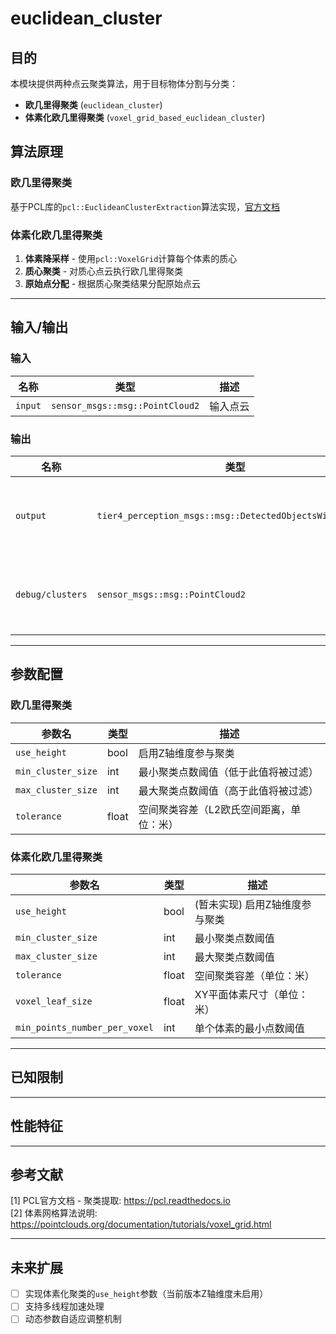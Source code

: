 # euclidean_cluster

## 目的

本模块提供两种点云聚类算法，用于目标物体分割与分类：
- ​**欧几里得聚类** (`euclidean_cluster`)
- ​**体素化欧几里得聚类** (`voxel_grid_based_euclidean_cluster`)

## 算法原理

### 欧几里得聚类
基于PCL库的`pcl::EuclideanClusterExtraction`算法实现，[官方文档](https://pcl.readthedocs.io/projects/tutorials/en/master/cluster_extraction.html)

### 体素化欧几里得聚类
1. ​**体素降采样** - 使用`pcl::VoxelGrid`计算每个体素的质心
2. ​**质心聚类** - 对质心点云执行欧几里得聚类
3. ​**原始点分配** - 根据质心聚类结果分配原始点云

---

## 输入/输出

### 输入
| 名称       | 类型                            | 描述        |
| ---------- | ------------------------------- | ---------- |
| `input`    | `sensor_msgs::msg::PointCloud2` | 输入点云    |

### 输出
| 名称              | 类型                                                     | 描述                  |
| ----------------- | -------------------------------------------------------- | -------------------- |
| `output`          | `tier4_perception_msgs::msg::DetectedObjectsWithFeature` | 聚类结果（带特征）    |
| `debug/clusters`  | `sensor_msgs::msg::PointCloud2`                          | 可视化彩色聚类点云    |

---

## 参数配置

### 欧几里得聚类
| 参数名             | 类型    | 描述                                  | 
| ------------------ | ------- | ------------------------------------ |
| `use_height`       | bool    | 启用Z轴维度参与聚类                   |
| `min_cluster_size` | int     | 最小聚类点数阈值（低于此值将被过滤）  |
| `max_cluster_size` | int     | 最大聚类点数阈值（高于此值将被过滤）  |
| `tolerance`        | float   | 空间聚类容差（L2欧氏空间距离，单位：米） |

### 体素化欧几里得聚类
| 参数名                     | 类型    | 描述                                  |
| ------------------------- | ------- | ------------------------------------ |
| `use_height`              | bool    | (暂未实现) 启用Z轴维度参与聚类        |
| `min_cluster_size`        | int     | 最小聚类点数阈值                      |
| `max_cluster_size`        | int     | 最大聚类点数阈值                      |
| `tolerance`               | float   | 空间聚类容差（单位：米）               |
| `voxel_leaf_size`         | float   | XY平面体素尺寸（单位：米）             |
| `min_points_number_per_voxel` | int | 单个体素的最小点数阈值               |

---

## 已知限制
<!-- 
当前实现假设：
- 适用于静态场景分析，动态物体快速移动时可能产生分割错误
- 未考虑传感器盲区问题
-->

---

## 性能特征
<!-- 
### 时间复杂度
- 欧几里得聚类: O(N logN)
- 体素化聚类: O(M logM) (M为降采样后的质心点数)

### 处理耗时
Intel i7-11800H @10万点云：
- 欧几里得聚类: 8ms 
- 体素化聚类: 12ms (含降采样步骤)
-->

---

## 参考文献
[1] PCL官方文档 - 聚类提取: https://pcl.readthedocs.io  
[2] 体素网格算法说明: https://pointclouds.org/documentation/tutorials/voxel_grid.html

---

## 未来扩展
- [ ] 实现体素化聚类的`use_height`参数（当前版本Z轴维度未启用）
- [ ] 支持多线程加速处理
- [ ] 动态参数自适应调整机制